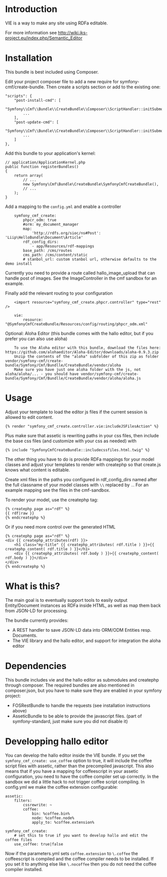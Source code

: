 Introduction
============

VIE is a way to make any site using RDFa editable.

For more information see http://wiki.iks-project.eu/index.php/Semantic_Editor

Installation
============

This bundle is best included using Composer.

Edit your project composer file to add a new require for symfony-cmf/create-bundle.
Then create a scripts section or add to the existing one:

    "scripts": {
        "post-install-cmd": [
            "Symfony\\Cmf\\Bundle\\CreateBundle\\Composer\\ScriptHandler::initSubmodules",
            ...
        ],
        "post-update-cmd": [
            "Symfony\\Cmf\\Bundle\\CreateBundle\\Composer\\ScriptHandler::initSubmodules",
            ...
        ]
    },

Add this bundle to your application's kernel:

    // application/ApplicationKernel.php
    public function registerBundles()
    {
        return array(
            // ...
            new Symfony\Cmf\Bundle\CreateBundle\SymfonyCmfCreateBundle(),
            // ...
        );
    }

Add a mapping to the `config.yml` and enable a controller

        symfony_cmf_create:
            phpcr_odm: true
            #orm: my_document_manager
            map:
                'http://rdfs.org/sioc/ns#Post': 'Liip\HelloBundle\Document\Article'
            rdf_config_dirs:
                - app/Resources/rdf-mappings
            base_path: /cms/routes
            cms_path: /cms/content/static
            # stanbol_url: custom stanbol url, otherwise defaults to the demo install

Currently you need to provide a route called hallo_image_upload that can handle
post of images. See the ImageController in the cmf sandbox for an example.

Finally add the relevant routing to your configuration

        <import resource="symfony_cmf_create.phpcr.controller" type="rest" />

        vie:
            resource: "@SymfonyCmfCreateBundle/Resources/config/routing/phpcr_odm.xml"

Optional: Aloha Editor (this bundle comes with the hallo editor, but if you prefer you can also use aloha)

        To use the Aloha editor with this bundle, download the files here: https://github.com/alohaeditor/Aloha-Editor/downloads/aloha-0.9.3.zip
        Unzip the contents of the "aloha" subfolder of this zip as folder vendor/symfony-cmf/create-bundle/Symfony/Cmf/Bundlle/CreateBundle/vendor/aloha
        Make sure you have just one aloha folder with the js, not aloha/aloha/... - you should have vendor/symfony-cmf/create-bundle/Symfony/Cmf/Bundlle/CreateBundle/vendor/aloha/aloha.js


Usage
=====

Adjust your template to load the editor js files if the current session is allowed to edit content.

    {% render "symfony_cmf_create.controller.vie:includeJSFilesAction" %}

Plus make sure that assetic is rewriting paths in your css files, then  include
the base css files (and customize with your css as needed) with

    {% include "SymfonyCmfCreateBundle::includecssfiles.html.twig" %}

The other thing you have to do is provide RDFa mappings for your model classes
and adjust your templates to render with createphp so that create.js knows what
content is editable.

Create xml files in the paths you configured in rdf_config_dirs named after the
full classname of your model classes with ``\\`` replaced by ``.``. For an
example mapping see the files in the cmf-sandbox.

To render your model, use the createphp tag:

    {% createphp page as="rdf" %}
    {{ rdf|raw }}
    {% endcreatephp %}

Or if you need more control over the generated HTML

    {% createphp page as="rdf" %}
    <div {{ createphp_attributes(rdf) }}>
        <h1 class="my-title" {{ createphp_attributes( rdf.title ) }}>{{ createphp_content( rdf.title ) }}</h1>
        <div {{ createphp_attributes( rdf.body ) }}>{{ createphp_content( rdf.body ) }}</div>
    </div>
    {% endcreatephp %}


What is this?
=============

The main goal is to eventually support tools to easily output Entity/Document instances
as RDFa inside HTML, as well as map them back from JSON-LD for processing.

The bundle currently provides:
* A REST handler to save JSON-LD data into ORM/ODM Entities resp. Documents.
* The VIE library and the hallo editor, and support for integration the aloha editor


Dependencies
============

This bundle includes vie and the hallo editor as submodules and createphp
through composer. The required bundles are also mentioned in composer.json,
but you have to make sure they are enabled in your symfony project:
* FOSRestBundle to handle the requests (see installation instructions above)
* AsseticBundle to be able to provide the javascript files. (part of
  symfony-standard, just make sure you did not disable it)


Developping hallo editor
========================

You can develop the hallo editor inside the VIE bundle. If you set the
``symfony_cmf_create: use_coffee`` option to true, it will include the coffee script
files with assetic, rather than the precompiled javascript.
This also means that if you have a mapping for coffeescript in your assetic
configuration, you need to have the coffee compiler set up correctly. In the
sandbox we did a little hack to not trigger coffee script compiling. In
config.yml we make the coffee extension configurable:

    assetic:
        filters:
            cssrewrite: ~
            coffee:
                bin: %coffee.bin%
                node: %coffee.node%
                apply_to: %coffee.extension%

    symfony_cmf_create:
        # set this to true if you want to develop hallo and edit the coffee files
        use_coffee: true|false

Now if the parameters.yml sets ``coffee.extension`` to ``\.coffee`` the
coffeescript is compiled and the coffee compiler needs to be installed.
If you set it to anything else like ``\.nocoffee`` then you do not need the
coffee compiler installed.
